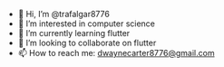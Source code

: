 - 👋 Hi, I’m @trafalgar8776
- 👀 I’m interested in computer science
- 🌱 I’m currently learning flutter
- 💞️ I’m looking to collaborate on flutter
- 📫 How to reach me: dwaynecarter8776@gmail.com

<!---
trafalgar8776/trafalgar8776 is a ✨ special ✨ repository because its `README.md` (this file) appears on your GitHub profile.
You can click the Preview link to take a look at your changes.
--->
